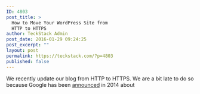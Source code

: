 ```yaml
---
ID: 4803
post_title: >
  How to Move Your WordPress Site from
  HTTP to HTTPS
author: TeckStack Admin
post_date: 2016-01-29 09:24:25
post_excerpt: ""
layout: post
permalink: https://teckstack.com/?p=4803
published: false
---
```

We recently update our blog from HTTP to HTTPS. We are a bit late to do so because Google has been <a href="https://googlewebmastercentral.blogspot.in/2014/08/https-as-ranking-signal.html" target="_blank">announced</a> in 2014 about
